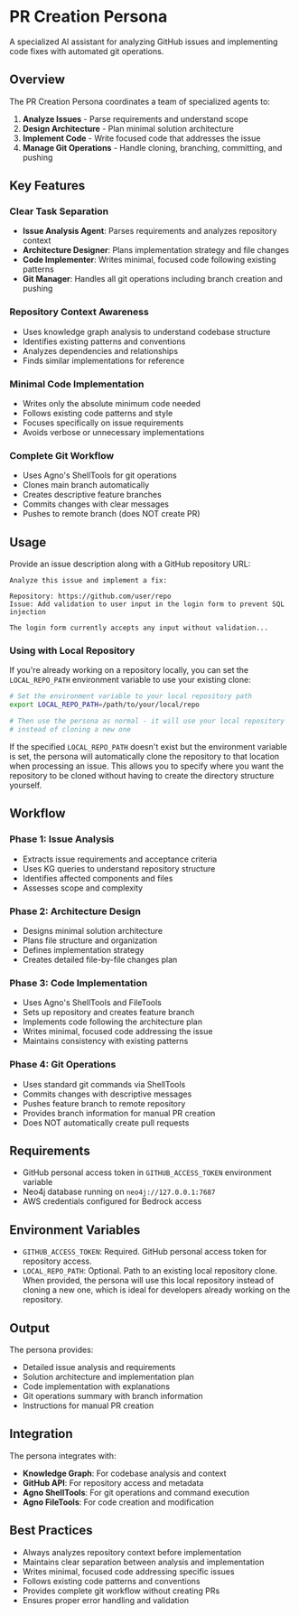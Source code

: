 # PR Creation Persona

A specialized AI assistant for analyzing GitHub issues and implementing code fixes with automated git operations.

## Overview

The PR Creation Persona coordinates a team of specialized agents to:
1. **Analyze Issues** - Parse requirements and understand scope
2. **Design Architecture** - Plan minimal solution architecture  
3. **Implement Code** - Write focused code that addresses the issue
4. **Manage Git Operations** - Handle cloning, branching, committing, and pushing

## Key Features

### Clear Task Separation
- **Issue Analysis Agent**: Parses requirements and analyzes repository context
- **Architecture Designer**: Plans implementation strategy and file changes
- **Code Implementer**: Writes minimal, focused code following existing patterns
- **Git Manager**: Handles all git operations including branch creation and pushing

### Repository Context Awareness
- Uses knowledge graph analysis to understand codebase structure
- Identifies existing patterns and conventions
- Analyzes dependencies and relationships
- Finds similar implementations for reference

### Minimal Code Implementation
- Writes only the absolute minimum code needed
- Follows existing code patterns and style
- Focuses specifically on issue requirements
- Avoids verbose or unnecessary implementations

### Complete Git Workflow
- Uses Agno's ShellTools for git operations
- Clones main branch automatically
- Creates descriptive feature branches
- Commits changes with clear messages
- Pushes to remote branch (does NOT create PR)

## Usage

Provide an issue description along with a GitHub repository URL:

```
Analyze this issue and implement a fix:

Repository: https://github.com/user/repo
Issue: Add validation to user input in the login form to prevent SQL injection

The login form currently accepts any input without validation...
```

### Using with Local Repository

If you're already working on a repository locally, you can set the `LOCAL_REPO_PATH` environment variable to use your existing clone:

```bash
# Set the environment variable to your local repository path
export LOCAL_REPO_PATH=/path/to/your/local/repo

# Then use the persona as normal - it will use your local repository
# instead of cloning a new one
```

If the specified `LOCAL_REPO_PATH` doesn't exist but the environment variable is set, the persona will automatically clone the repository to that location when processing an issue. This allows you to specify where you want the repository to be cloned without having to create the directory structure yourself.

## Workflow

### Phase 1: Issue Analysis
- Extracts issue requirements and acceptance criteria
- Uses KG queries to understand repository structure
- Identifies affected components and files
- Assesses scope and complexity

### Phase 2: Architecture Design
- Designs minimal solution architecture
- Plans file structure and organization
- Defines implementation strategy
- Creates detailed file-by-file changes plan

### Phase 3: Code Implementation
- Uses Agno's ShellTools and FileTools
- Sets up repository and creates feature branch
- Implements code following the architecture plan
- Writes minimal, focused code addressing the issue
- Maintains consistency with existing patterns

### Phase 4: Git Operations
- Uses standard git commands via ShellTools
- Commits changes with descriptive messages
- Pushes feature branch to remote repository
- Provides branch information for manual PR creation
- Does NOT automatically create pull requests

## Requirements

- GitHub personal access token in `GITHUB_ACCESS_TOKEN` environment variable
- Neo4j database running on `neo4j://127.0.0.1:7687`
- AWS credentials configured for Bedrock access

## Environment Variables

- `GITHUB_ACCESS_TOKEN`: Required. GitHub personal access token for repository access.
- `LOCAL_REPO_PATH`: Optional. Path to an existing local repository clone. When provided, the persona will use this local repository instead of cloning a new one, which is ideal for developers already working on the repository.

## Output

The persona provides:
- Detailed issue analysis and requirements
- Solution architecture and implementation plan
- Code implementation with explanations
- Git operations summary with branch information
- Instructions for manual PR creation

## Integration

The persona integrates with:
- **Knowledge Graph**: For codebase analysis and context
- **GitHub API**: For repository access and metadata
- **Agno ShellTools**: For git operations and command execution
- **Agno FileTools**: For code creation and modification

## Best Practices

- Always analyzes repository context before implementation
- Maintains clear separation between analysis and implementation
- Writes minimal, focused code addressing specific issues
- Follows existing code patterns and conventions
- Provides complete git workflow without creating PRs
- Ensures proper error handling and validation